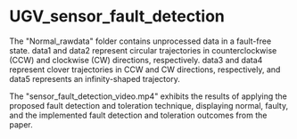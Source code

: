 # UGV_sensor_fault_detection

The "Normal_rawdata" folder contains unprocessed data in a fault-free state. 
data1 and data2 represent circular trajectories in counterclockwise (CCW) and clockwise (CW) directions, respectively. 
data3 and data4 represent clover trajectories in CCW and CW directions, respectively, and data5 represents an infinity-shaped trajectory. 

The "sensor_fault_detection_video.mp4" exhibits the results of applying the proposed fault detection and toleration technique, displaying normal, faulty, and the implemented fault detection and toleration outcomes from the paper.
